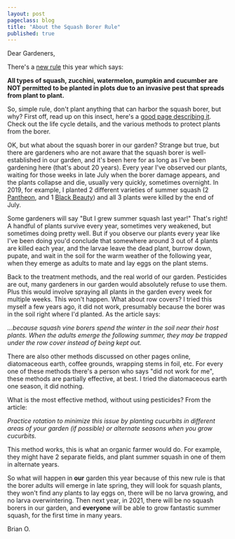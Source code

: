 ```yaml
---
layout: post
pageclass: blog
title: "About the Squash Borer Rule"
published: true
---
```


Dear Gardeners,

There's a [new rule](/garden-rules/) this year which says:

<b>All types of squash, zucchini, watermelon, pumpkin and cucumber are NOT permitted to be planted 
in plots due to an invasive pest that spreads from plant to plant.</b>

So, simple rule, don't plant anything that can harbor the squash borer, but why? 
First off, read up on this insect, here's a 
[good page describing it](https://extension.umn.edu/yard-and-garden-insects/squash-vine-borers).
Check out the life cycle details, and the various methods to protect plants from the borer. 

OK, but what about the squash borer in our garden? Strange but true, but there are gardeners
who are not aware that the squash borer is well-established in our garden, and it's been here
for as long as I've been gardening here (that's about 20 years). Every year I've observed our plants,
waiting for those weeks in late July when the borer damage appears, and the plants collapse and die,
usually very quickly, sometimes overnight. In 2019, for example, I planted 2 different varieties
of summer squash 
(2 [Pantheon](https://www.johnnyseeds.com/vegetables/squash/pantheon-f1-zucchini-squash-seed-3559.html),
and 1 [Black Beauty](https://www.seedsavers.org/black-beauty-zucchini-organic-squash)) and all 3 plants
were killed by the end of July.

Some gardeners will say "But I grew summer squash last year!" That's right! A handful of plants survive
every year, sometimes very weakened, but sometimes doing pretty well. But if you observe our plants
every year like I've been doing you'd conclude that somewhere around 3 out of 4 plants are killed each year,
and the larvae leave the dead plant, burrow down, pupate, and wait in the soil for the warm weather of the following year,
when they emerge as adults to mate and lay eggs on the plant stems.

Back to the treatment methods, and the real world of our garden. Pesticides are out, many gardeners in
our garden would absolutely refuse to use them. Plus this would involve spraying all plants in 
the garden every week for multiple weeks. This won't happen. What about row covers? I tried this myself a few years ago,
it did not work, presumably because the borer was in the soil right where I'd planted. As the article says:

*...because squash vine borers spend the winter in the soil near their host plants. 
When the adults emerge the following summer, they may be trapped under the row cover instead of being kept out.*

There are also other methods discussed on other pages online, diatomaceous earth, coffee grounds, wrapping stems
in foil, etc. For every one of these methods there's a person who says "did not work for me", these methods
are partially effective, at best. I tried the diatomaceous earth one season, it did nothing.

What is the most effective method, without using pesticides? From the article:

*Practice rotation to minimize this issue by planting cucurbits in different areas of your garden (if possible) 
or alternate seasons when you grow cucurbits.*

This method works, this is what an organic farmer would do. For example, they might have 2 separate fields, and plant
summer squash in one of them in alternate years.

So what will happen in <b>our</b> garden this year because of this new rule is that the borer adults will emerge in 
late spring, they will look for squash plants, they won't find any plants to lay eggs on, there will be no larva growing, and
no larva overwintering. Then next year, in 2021, there will be no squash borers in our garden,
and <b>everyone</b> will be able to grow fantastic summer squash, for the first time in many years.


Brian O.